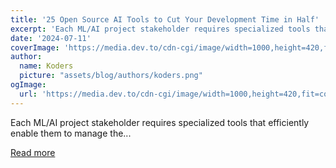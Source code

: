 ```yaml
---
title: '25 Open Source AI Tools to Cut Your Development Time in Half'
excerpt: 'Each ML/AI project stakeholder requires specialized tools that efficiently enable them to manage the...'
date: '2024-07-11'
coverImage: 'https://media.dev.to/cdn-cgi/image/width=1000,height=420,fit=cover,gravity=auto,format=auto/https%3A%2F%2Fdev-to-uploads.s3.amazonaws.com%2Fuploads%2Farticles%2Fm6i0judt6hzzddip0axs.jpg'
author:
  name: Koders
  picture: "assets/blog/authors/koders.png"
ogImage:
  url: 'https://media.dev.to/cdn-cgi/image/width=1000,height=420,fit=cover,gravity=auto,format=auto/https%3A%2F%2Fdev-to-uploads.s3.amazonaws.com%2Fuploads%2Farticles%2Fm6i0judt6hzzddip0axs.jpg'
---
```


Each ML/AI project stakeholder requires specialized tools that efficiently enable them to manage the...

[Read more](https://dev.to/kitops/25-open-source-ai-tools-to-cut-your-development-time-in-half-4h5j)
